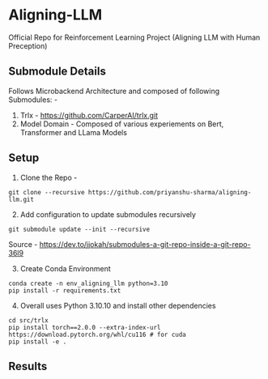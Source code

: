 # Aligning-LLM

Official Repo for Reinforcement Learning Project (Aligning LLM with Human Preception)

## Submodule Details

Follows Microbackend Architecture and composed of following Submodules: -

1. Trlx - https://github.com/CarperAI/trlx.git
2. Model Domain - Composed of various experiements on Bert, Transformer and LLama Models

## Setup

1. Clone the Repo -

```
git clone --recursive https://github.com/priyanshu-sharma/aligning-llm.git
```

2. Add configuration to update submodules recursively

```
git submodule update --init --recursive
```

Source - https://dev.to/jjokah/submodules-a-git-repo-inside-a-git-repo-36l9

3. Create Conda Environment

```
conda create -n env_aligning_llm python=3.10
pip install -r requirements.txt
```

4. Overall uses Python 3.10.10 and install other dependencies

```
cd src/trlx
pip install torch==2.0.0 --extra-index-url https://download.pytorch.org/whl/cu116 # for cuda
pip install -e .
```

## Results

